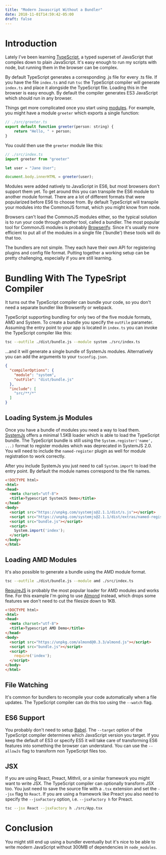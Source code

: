 ```yaml
---
title: "Modern Javascript Without a Bundler"
date: 2018-11-01T14:59:42-05:00
draft: false
---
```


# Introduction

Lately I've been learning [TypeScript](https://www.typescriptlang.org/), a typed superset of JavaScript that compiles down to plain JavaScript.  It's easy enough to run my scripts with node, but running them in the browser can be complex.

By default TypeScript generates a corresponding .js file for every .ts file.  If you have the file `index.ts` and run `tsc` the TypeScript compiler will generate `index.ts` and place it alongside the TypeScript file.  Loading this in the browser is easy enough.  By default the compiler generates ES3 JavaScript which should run in any browser.

Things get more complicated once you start using [modules](https://www.typescriptlang.org/docs/handbook/modules.html).  For example, you might have a module `greeter` which exports a single function:

```javascript
// ./src/greeter.ts
export default function greeter(person: string) {
    return "Hello, " + person;
}
```

You could then use the `greeter` module like this:

```javascript
// ./src/index.ts
import greeter from "greeter"

let user = "Jane User";

document.body.innerHTML = greeter(user);
```

Modules were added natively to JavaScript in ES6, but most browsers don't support them yet.  To get around this you can transpile the ES6 module to another module format.  There are a lot of different formats that were popularized before ES6 to choose from.  By default TypeScript will transpile your modules into the CommonJS format, which you might know from node.

Browsers can't load the CommonJS modules either, so the typical solution is to run your code through _another_ tool, called a bundler.  The most popular tool for CommonJS modules is probably [Browserify](http://browserify.org/).  Since it's usually more efficient to put all of the modules in a single file ('bundle') these tools will do that too.

The bundlers are not simple.  They each have their own API for registering plugins and config file format.  Putting together a working setup can be pretty challenging, especially if you are still learning.

# Bundling With The TypeSript Compiler

It turns out the TypeScript compiler can bundle your code, so you don't need a separate bundler like Browserify or webpack.

TypeScript supporting bundling for only two of the five module formats, AMD and System.  To create a bundle you specify the `outFile` parameter.  Assuming the entry point to your app is located in `index.ts` you can invoke the TypeScript compiler like this:

```bash
tsc --outfile ./dist/bundle.js --module system ./src/index.ts
```

...and it will generate a single bundle of SystemJs modules.  Alternatively you can add the arguments to your `tsconfig.json`.

```json
{
  "compilerOptions": {
    "module": "system",
    "outFile": "dist/bundle.js"
  },
  "include": [
    "src/**/*"
  ]
}
```

## Loading System.js Modules

Once you have a bundle of modules you need a way to load them.  [SystemJs](https://github.com/systemjs/systemjs) offers a minimal 1.5KB loader which is able to load the TypeScript bundle.  The TypeScript bundle is still using the `System.register('name', ...)` format to register modules which was deprecated in SystemJS 2.0.  You will need to include the `named-register` plugin as well for module registration to work correctly.

After you include SystemJs you just need to call `System.import` to load the entry point.  By default the module names correspond to the file names.


```html
<!DOCTYPE html>
<html>
<head>
  <meta charset="utf-8">
  <title>Typescript SystemJS Demo</title>
</head>
<body>
  <script src="https://unpkg.com/systemjs@2.1.1/dist/s.js"></script>
  <script src="https://unpkg.com/systemjs@2.1.1/dist/extras/named-register.js"></script>
  <script src="bundle.js"></script>
  <script>
    System.import('index');
  </script>
</body>
</html>
```

## Loading AMD Modules

It's also possible to generate a bundle using the AMD module format.


```bash
tsc --outfile ./dist/bundle.js --module amd ./src/index.ts
```

[RequireJS](https://requirejs.org/) is probably the most popular loader for AMD modules and works fine.  For this example I'm going to use [Almond](https://github.com/requirejs/almond) instead, which drops some features we don't need to cut the filesize down to 1KB.

```html
<!DOCTYPE html>
<html>
<head>
  <meta charset="utf-8">
  <title>Typescript AMD Demo</title>
</head>
<body>
  <script src="https://unpkg.com/almond@0.3.3/almond.js"></script>
  <script src="bundle.js"></script>
  <script>
    require('index');
  </script>
</body>
</html>
```

## File Watching

It's common for bundlers to recompile your code automatically when a file updates.  The TypeScript compiler can do this too using the `--watch` flag.

## ES6 Support

You probably don't need to setup [Babel](https://babeljs.io/).  The `--target` option of the TypeScript compiler determines which JavaScript version you target.  If you keep the default of ES3 or specify ES5 it will take care of transforming ES6 features into something the browser can understand.  You can use the `--allowJs` flag to transform non TypeScript files too.

## JSX

If you are using React, Preact, Mithril, or a similar framework you might want to write JSX.  The TypeScript compiler can optionally transform JSX too.  You just need to save the source file with a `.tsx` extension and set the `--jsx` flag to `React`.  If you are using a framework like Preact you also need to specify the `--jsxFactory` option, i.e. `--jsxFactory h` for Preact.

```bash
tsc --jsx React --jsxFactory h ./src/App.tsx
```

# Conclusion

You might still end up using a bundler eventually but it's nice to be able to write modern JavaScript without 300MB of dependencies in `node_modules`.